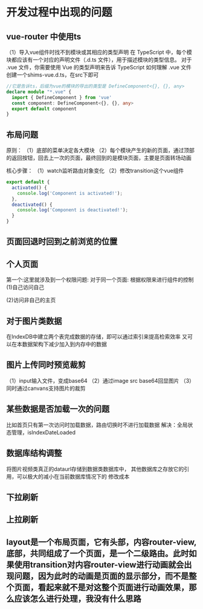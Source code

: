 # 开发过程中出现的问题

## vue-router 中使用ts
（1）导入vue组件时找不到模块或其相应的类型声明
在 TypeScript 中，每个模块都应该有一个对应的声明文件（.d.ts 文件），用于描述模块的类型信息。
对于 .vue 文件，你需要使用 Vue 的类型声明来告诉 TypeScript 如何理解 .vue 文件
创建一个shims-vue.d.ts，在src下即可

```typescript
//它是告诉ts，后缀为vue的模块的导出的类型是 DefineComponent<{}, {}, any>
declare module "*.vue" {
  import { DefineComponent } from 'vue'
  const component: DefineComponent<{}, {}, any>
  export default component
}
```

## 布局问题

原则：
（1）底部的菜单决定各大模块
（2）每个模块产生的新的页面，通过顶部的返回按钮，回去上一次的页面，最终回到的是模块页面，主要是页面转场动画

核心步骤：
（1）watch监听路由对象变化
（2）修改transition这个vue组件


```typescript
export default {
  activated() {
    console.log('Component is activated!');
  },
  deactivated() {
    console.log('Component is deactivated!');
  }
}
```

## 页面回退时回到之前浏览的位置


## 个人页面

第一个:这里就涉及到一个权限问题: 
对于同一个页面: 根据权限来进行组件的控制
(1)自己访问自己

(2)访问非自己的主页

## 对于图片类数据

在IndexDB中建立两个表完成数据的存储，即可以通过索引来提高检索效率
又可以在本数据架构下减少加入到内存中的数据

## 图片上传同时预览裁剪

（1）input输入文件，变成base64
（2）通过image src base64回显图片
（3）同时通过canvans支持图片的裁剪

## 某些数据是否加载一次的问题
比如首页只有第一次访问时加载数据，路由切换时不进行加载数据
解决：全局状态管理，isIndexDateLoaded

## 数据库结构调整
将图片视频类真正的dataurl存储到数据类数据库中，
其他数据库之存放它的引用，可以极大的减小在当前数据库情况下的
修改成本

## 下拉刷新

## 上拉刷新


## layout是一个布局页面，它有头部，内容router-view, 底部，共同组成了一个页面，是一个二级路由。此时如果使用transition对内容router-view进行动画就会出现问题，因为此时的动画是页面的显示部分，而不是整个页面，看起来就不是对这整个页面进行动画效果，那么应该怎么进行处理，我没有什么思路




